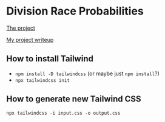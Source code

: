 # Division Race Probabilities

[The project](https://gregstoll.com/divisionRaceProbabilities)

[My project writeup](https://gregstoll.wordpress.com/2024/07/19/new-project-division-race-probabilities/)

## How to install Tailwind
- `npm install -D tailwindcss` (or maybe just `npm install`?)
- `npx tailwindcss init`

## How to generate new Tailwind CSS
`npx tailwindcss -i input.css -o output.css`
